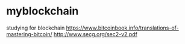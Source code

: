 # myblockchain
studying for blockchain
<ref>
https://www.bitcoinbook.info/translations-of-mastering-bitcoin/
http://www.secg.org/sec2-v2.pdf
